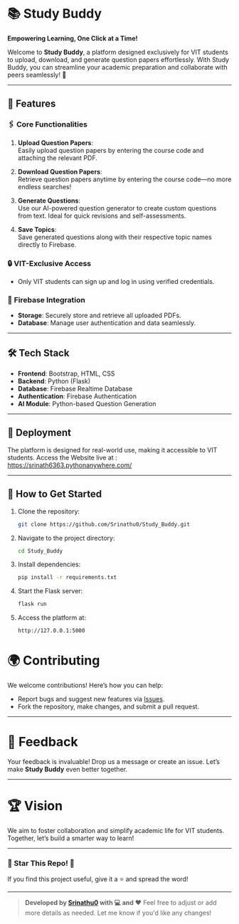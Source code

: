 # 📚 Study Buddy  

**Empowering Learning, One Click at a Time!**  

Welcome to **Study Buddy**, a platform designed exclusively for VIT students to upload, download, and generate question papers effortlessly. With Study Buddy, you can streamline your academic preparation and collaborate with peers seamlessly! 🚀  

---

## 🌟 Features  

### 🖇️ **Core Functionalities**  
1. **Upload Question Papers**:  
   Easily upload question papers by entering the course code and attaching the relevant PDF.  

2. **Download Question Papers**:  
   Retrieve question papers anytime by entering the course code—no more endless searches!  

3. **Generate Questions**:  
   Use our AI-powered question generator to create custom questions from text. Ideal for quick revisions and self-assessments.  

4. **Save Topics**:  
   Save generated questions along with their respective topic names directly to Firebase.  

### 🔒 **VIT-Exclusive Access**  
- Only VIT students can sign up and log in using verified credentials.  

### 📂 **Firebase Integration**  
- **Storage**: Securely store and retrieve all uploaded PDFs.  
- **Database**: Manage user authentication and data seamlessly.  

---

## 🛠️ Tech Stack  

- **Frontend**: Bootstrap, HTML, CSS  
- **Backend**: Python (Flask)  
- **Database**: Firebase Realtime Database  
- **Authentication**: Firebase Authentication  
- **AI Module**: Python-based Question Generation  

---

## 🚀 Deployment  

The platform is designed for real-world use, making it accessible to VIT students.
Access the Website live at : https://srinath6363.pythonanywhere.com/

---

## 🔧 How to Get Started  

1. Clone the repository:  
   ```bash  
   git clone https://github.com/Srinathu0/Study_Buddy.git

2. Navigate to the project directory:
   ```bash
   cd Study_Buddy
   
3. Install dependencies:
   ```bash
   pip install -r requirements.txt  

4. Start the Flask server:
   ```bash
   flask run

5. Access the platform at:
   ```bash
   http://127.0.0.1:5000

# 🌍 Contributing  

We welcome contributions! Here’s how you can help:  

- Report bugs and suggest new features via [Issues](https://github.com/Srinathu0/Study_Buddy/issues).  
- Fork the repository, make changes, and submit a pull request.  

---

# 💬 Feedback  

Your feedback is invaluable! Drop us a message or create an issue. Let’s make **Study Buddy** even better together.  

---

# 🏆 Vision  

We aim to foster collaboration and simplify academic life for VIT students. Together, let’s build a smarter way to learn!  

---

### 🌟 Star This Repo! 🌟  

If you find this project useful, give it a ⭐️ and spread the word!  

---

> **Developed by [Srinathu0](https://github.com/Srinathu0) with 💻 and ❤️**
> Feel free to adjust or add more details as needed. Let me know if you'd like any changes!

